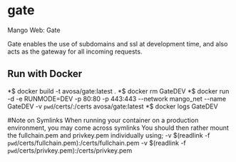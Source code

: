 # gate
Mango Web: Gate

Gate enables the use of subdomains and ssl at development time, and also acts as the gateway for all incoming requests.

## Run with Docker
*$ docker build -t avosa/gate:latest .
*$ docker rm GateDEV
*$ docker run -d -e RUNMODE=DEV -p 80:80 -p 443:443 --network mango_net --name GateDEV -v `pwd`/certs/:/certs avosa/gate:latest
*$ docker logs GateDEV

#Note on Symlinks
When running your container on a production environment, you may come across symlinks
You should then rather mount the fullchain.pem and privkey.pem individually using;
-v $(readlink -f `pwd`/certs/fullchain.pem):/certs/fullchain.pem -v $(readlink -f `pwd`/certs/privkey.pem):/certs/privkey.pem